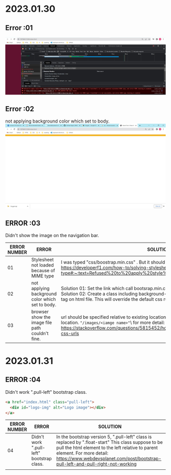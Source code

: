 # 2023.01.30

## Error :01

![ERROR 01](20230130-E1.jpg)

## Error :02

not applying background color which set to body.
![ERROR 02](20230130-E2.jpg)

## ERROR :03

Didn't show the image on the navigation bar.

| ERROR NUMBER | ERROR                                            | SOLUTION                                                                                                                                                                                                                                                                                          |
| ------------ | ------------------------------------------------ | ------------------------------------------------------------------------------------------------------------------------------------------------------------------------------------------------------------------------------------------------------------------------------------------------- |
| 01           | Stylesheet not loaded because of MIME type       | I was typed "css/boostrap.min.css" . But it should be "css/bootstrap.min/css"for more detail : https://developerf1.com/how-to/solving-stylesheet-not-loaded-because-of-mime-type#:~:text=Refused%20to%20apply%20style%20from,this%20is%20not%20a%20node.                                          |
| 02           | not applying background color which set to body. | Solution 01: Set the link which call bootsrap.min.css before the link which call style.css file.\ Solution 02: Create a class including background-color attribute and call it inside the `<body>` tag on html file. This will override the default css rules which applied by bootstrap.min.css. |
| 03           | browser show the image file path couldn't fine.  | url should be specified relative to existing location. It means relative to html.index file location. `"/images/<iamge name>"`\ for more detail: https://stackoverflow.com/questions/5815452/how-to-use-relative-absolute-paths-in-css-urls                                                       |

# 2023.01.31

## ERROR :04

Didn't work ".pull-left" bootstrap class.

```html
<a href="index.html" class="pull-left">
  <div id="logo-img" alt="Logo image"></div>
</a>
```

| ERROR NUMBER | ERROR                                     | SOLUTION                                                                                                                                                                                                                                                               |
| ------------ | ----------------------------------------- | ---------------------------------------------------------------------------------------------------------------------------------------------------------------------------------------------------------------------------------------------------------------------- |
| 04           | Didn't work ".pull-left" bootstrap class. | In the bootstrap version 5, ".pull-left" class is replaced by ".float-start" This class suppose to be pull the html element to the left relative to parent element. For more detail: https://www.webdevsplanet.com/post/bootstrap-pull-left-and-pull-right-not-working |
|              |
